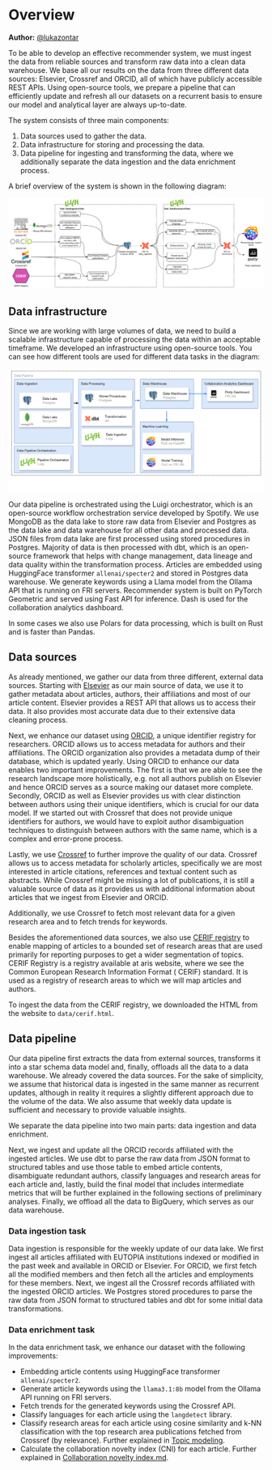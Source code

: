 # Overview

**Author:** [@lukazontar](https://github.com/lukazontar)

To be able to develop an effective recommender system, we must ingest the data from reliable sources and transform raw
data into a clean data warehouse. We base all our results on the data from three different data sources: Elsevier,
Crossref and ORCID, all of which have publicly accessible REST APIs. Using open-source tools, we prepare a pipeline
that can efficiently update and refresh all our datasets on a recurrent basis to ensure our model and analytical
layer are always up-to-date.

The system consists of three main components:

1. Data sources used to gather the data.
2. Data infrastructure for storing and processing the data.
3. Data pipeline for ingesting and transforming the data, where we additionally separate the data ingestion and the data
   enrichment process.

A brief overview of the system is shown in the following diagram:

![luigi](assets/luigi_pipeline.png)

## Data infrastructure

Since we are working with large volumes of data, we need to build a scalable infrastructure capable of processing the
data within an acceptable timeframe. We developed an infrastructure using open-source tools. You can see how different
tools are used for different data tasks in the diagram:

![infrastructure](assets/infrastructure.png)

Our data pipeline is orchestrated using the Luigi orchestrator, which is an open-source workflow orchestration service
developed by Spotify. We use MongoDB as the data lake to store raw data from Elsevier and Postgres as the data lake
and data warehouse for all other data and processed data. JSON files from data lake are first processed using stored
procedures in Postgres. Majority of data is then processed with dbt, which is an open-source framework that helps with
change management, data lineage and data quality within the transformation process. Articles are embedded using
HuggingFace transformer `allenai/specter2` and stored in Postgres data warehouse. We generate keywords using a Llama
model from the Ollama API that is running on FRI servers. Recommender system is built on PyTorch Geometric and served
using Fast API for inference. Dash is used for the collaboration analytics dashboard.

In some cases we also use Polars for data processing, which is built on Rust and is faster than Pandas.

## Data sources

As already mentioned, we gather our data from three different, external data sources. Starting
with [Elsevier](https://dev.elsevier.com/) as our main source of data, we use it to gather metadata about articles,
authors, their affiliations and most of our article content. Elsevier provides a REST API that allows us to access their
data. It also provides most accurate data due to their extensive data cleaning process.

Next, we enhance our dataset using [ORCID](https://info.orcid.org/what-is-orcid/services/public-api/), a unique
identifier registry for researchers. ORCID allows us to access metadata for authors and their affiliations. The ORCID
organization also provides a metadata dump of their database, which is updated yearly. Using ORCID to enhance our data
enables two important improvements. The first is that we are able to see the research landscape more holistically, e.g.
not all authors publish on Elsevier and hence ORCID serves as a source making our dataset more complete. Secondly, ORCID
as well as Elsevier provides us with clear distinction between authors using their unique identifiers, which is crucial
for our data model. If we started out with Crossref that does not provide unique identifiers for authors, we would have
to exploit author disambiguation techniques to distinguish between authors with the same name, which is a complex and
error-prone process.

Lastly, we use [Crossref](https://www.crossref.org/documentation/retrieve-metadata/rest-api/) to further improve the
quality of our data. Crossref allows us to access metadata for scholarly articles, specifically we are most interested
in article citations, references and textual content such as abstracts. While Crossref might be missing a lot of
publications, it is still a valuable source of data as it provides us with additional information about articles that we
ingest from Elsevier and ORCID.

Additionally, we use Crossref to fetch most relevant data for a given research area and to fetch trends for keywords.

Besides the aforementioned data sources, we also
use [CERIF registry](https://www.arrs.si/sl/gradivo/sifranti/sif-cerif-cercs.asp) to enable mapping of articles to a
bounded set of research areas that are used primarily for reporting purposes to get a wider segmentation of topics.
CERIF Registry is a registry available at aris website, where we see the Common European Research Information Format (
CERIF) standard. It is used as a registry of research areas to which we will map articles and authors.

To ingest the data from the CERIF registry, we downloaded the HTML from the website to `data/cerif.html`.

## Data pipeline

Our data pipeline first extracts the data from external sources, transforms it into a star schema data model and,
finally, offloads all the data to a data warehouse. We already covered the data sources. For the sake of simplicity, we
assume that historical data is ingested in the same manner as recurrent updates, although in reality it requires a
slightly different approach due to the volume of the data. We also assume that weekly data update is sufficient and
necessary to provide valuable insights.

We separate the data pipeline into two main parts: data ingestion and data enrichment.

Next, we ingest and update all the ORCID records
affiliated with the ingested articles. We use dbt to parse the raw data from JSON format to structured tables and use
those table to
embed article contents, disambiguate redundant authors, classify languages and research areas for each article and,
lastly, build the final model that includes intermediate metrics that will be further explained in the following
sections of preliminary analyses. Finally, we offload all the data to BigQuery, which serves as our data warehouse.

### Data ingestion task

Data ingestion is responsible for the weekly update of our data lake. We first ingest all articles affiliated with
EUTOPIA institutions indexed or modified in the past week and available in ORCID or Elsevier. For ORCID, we first fetch
all the modified members and then fetch all the articles and employments for these members. Next, we ingest all the
Crossref records affiliated with the ingested ORCID articles. We Postgres stored procedures to parse the raw data from
JSON format to structured tables and dbt for some initial data transformations.

### Data enrichment task

In the data enrichment task, we enhance our dataset with the following improvements:

- Embedding article contents using HuggingFace transformer `allenai/specter2`.
- Generate article keywords using the `llama3.1:8b` model from the Ollama API running on FRI servers.
- Fetch trends for the generated keywords using the Crossref API.
- Classify languages for each article using the `langdetect` library.
- Classify research areas for each article using cosine similarity and k-NN classification with the top research area
  publications fetched from
  Crossref (by relevance). Further explained in [Topic modeling](4_topic_modeling.md).
- Calculate the collaboration novelty index (CNI) for each article. Further explained in [Collaboration novelty
  index.md](3_collaboration_novelty_index).

